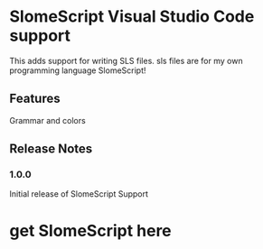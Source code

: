 # SlomeScript Visual Studio Code support

This adds support for writing SLS files. sls files are for my own programming language SlomeScript!

## Features

Grammar and colors

## Release Notes

### 1.0.0

Initial release of SlomeScript Support

# get SlomeScript here

